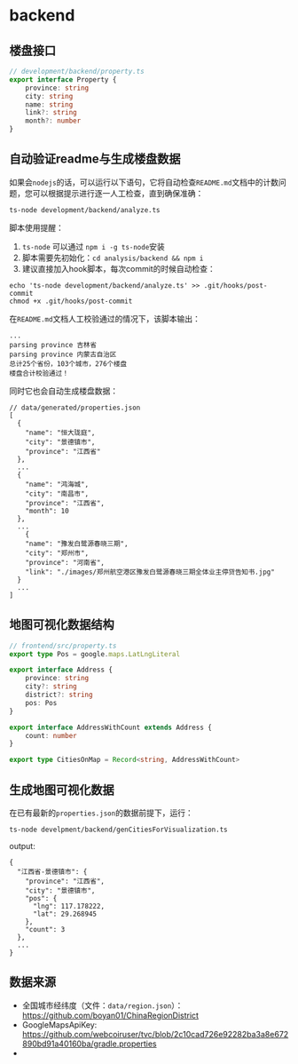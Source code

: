 # backend

## 楼盘接口

```typescript 
// development/backend/property.ts
export interface Property {
    province: string
    city: string
    name: string
    link?: string
    month?: number
}
```

## 自动验证readme与生成楼盘数据 

如果会`nodejs`的话，可以运行以下语句，它将自动检查`README.md`文档中的计数问题，您可以根据提示进行逐一人工检查，直到确保准确：

```shell
ts-node development/backend/analyze.ts
```

脚本使用提醒：
1. `ts-node` 可以通过 `npm i -g ts-node`安装
2. 脚本需要先初始化：`cd analysis/backend && npm i`
3. 建议直接加入hook脚本，每次commit的时候自动检查：
```shell
echo 'ts-node development/backend/analyze.ts' >> .git/hooks/post-commit
chmod +x .git/hooks/post-commit
```

在`README.md`文档人工校验通过的情况下，该脚本输出：

```text
...
parsing province 吉林省
parsing province 内蒙古自治区
总计25个省份，103个城市，276个楼盘
楼盘合计校验通过！
```

同时它也会自动生成楼盘数据：

```text
// data/generated/properties.json
[
  {
    "name": "恒大珑庭",
    "city": "景德镇市",
    "province": "江西省"
  },
  ...
  {
    "name": "鸿海城",
    "city": "南昌市",
    "province": "江西省",
    "month": 10
  },
  ...
    {
    "name": "豫发白鹭源春晓三期",
    "city": "郑州市",
    "province": "河南省",
    "link": "./images/郑州航空港区豫发白鹭源春晓三期全体业主停贷告知书.jpg"
  }
  ...
]
```

## 地图可视化数据结构

```typescript
// frontend/src/property.ts
export type Pos = google.maps.LatLngLiteral

export interface Address {
    province: string
    city?: string
    district?: string
    pos: Pos
}

export interface AddressWithCount extends Address {
    count: number
}

export type CitiesOnMap = Record<string, AddressWithCount>
```

## 生成地图可视化数据

在已有最新的`properties.json`的数据前提下，运行：

```shell
ts-node develpment/backend/genCitiesForVisualization.ts
```

output:

```text
{
  "江西省-景德镇市": {
    "province": "江西省",
    "city": "景德镇市",
    "pos": {
      "lng": 117.178222,
      "lat": 29.268945
    },
    "count": 3
  },
  ...
}
```

## 数据来源

- 全国城市经纬度（文件：`data/region.json`）：https://github.com/boyan01/ChinaRegionDistrict
- GoogleMapsApiKey: https://github.com/webcoiruser/tvc/blob/2c10cad726e92282ba3a8e672890bd91a40160ba/gradle.properties
- 
